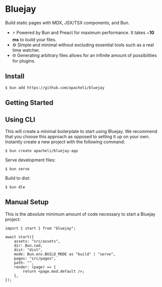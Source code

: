 # Bluejay

Build static pages with MDX, JSX/TSX components, and Bun.

- :zap: Powered by Bun and Preact for maximum performance. It takes ~**10 ms** to build your files.
- :gear: Simple and minimal without excluding essential tools such as a real time watcher.
- :globe_with_meridians: Generating arbitrary files allows for an infinite amount of possibilities for plugins.

## Install

```
$ bun add https://github.com/apacheli/bluejay
```

## Getting Started

## Using CLI

This will create a minimal boilerplate to start using Bluejay. We recommend that you choose this approach as opposed to setting it up on your own. Instantly create a new project with the following command:

```
$ bun create apacheli/bluejay-app
```

Serve development files:

```
$ bun serve
```

Build to dist:

```
$ bun dle
```

## Manual Setup

This is the _absolute_ minimum amount of code necessary to start a Bluejay project:

```tsx
import { start } from "bluejay";

await start({
    assets: "src/assets",
    dir: Bun.cwd,
    dist: "dist",
    mode: Bun.env.BUILD_MODE as "build" | "serve",
    pages: "src/pages",
    path: "",
    render: (page) => {
        return <page.mod.default />;
    },
});
```
